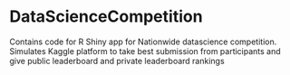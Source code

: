 # DataScienceCompetition

Contains code for R Shiny app for Nationwide datascience competition.
Simulates Kaggle platform to take best submission from participants and give public leaderboard and private leaderboard rankings
